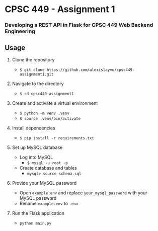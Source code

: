 # CPSC 449 - Assignment 1

### Developing a REST API in Flask for CPSC 449 Web Backend Engineering

## Usage

1. Clone the repository

   - `$ git clone https://github.com/alexislayvu/cpsc449-assignment1.git`

2. Navigate to the directory

   - `$ cd cpsc449-assignment1`

3. Create and activate a virtual environment

   - `$ python -m venv .venv`
   - `$ source .venv/bin/activate`

4. Install dependencies

   - `$ pip install -r requirements.txt`

5. Set up MySQL database

   - Log into MySQL
     - `$ mysql -u root -p`
   - Create database and tables
     - `mysql> source schema.sql`

6. Provide your MySQL password

   - Open `example.env` and replace `your_mysql_password` with your MySQL password
   - Rename `example.env` to `.env`

7. Run the Flask application

   - `python main.py`
